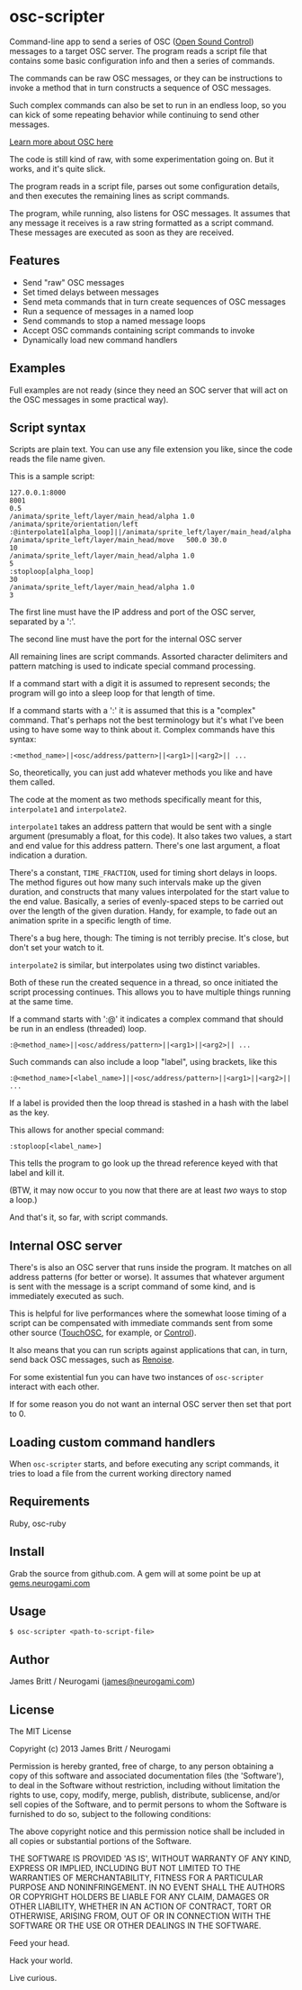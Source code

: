 osc-scripter
===========

Command-line app to send a series of OSC ([Open Sound Control](http://osc.justthebestparts.com/)) messages to a target OSC server.  The program reads a script file that contains some basic configuration info and then a series of commands.

The commands can be raw OSC messages, or they can be instructions to invoke a method that in turn constructs a sequence of OSC messages.

Such complex commands can also be set to run in an endless loop, so you can kick of some repeating behavior while continuing to send other messages.

[Learn more about OSC here](http://osc.justthebestparts.com/)

The code is still kind of raw, with some experimentation going on. But it works, and it's quite slick.

The program reads in a script file, parses out some configuration details, and then executes the remaining lines as script commands.

The program, while running, also listens for OSC messages.  It assumes that any message it receives is a raw string formatted as a script command.  These messages are executed as soon as they are received.


Features
--------

* Send "raw" OSC messages
* Set timed delays between messages
* Send meta commands that in turn create sequences of OSC messages
* Run a sequence of messages in a named loop
* Send commands to stop a named message loops
* Accept OSC commands containing script commands to invoke
* Dynamically load new command handlers

Examples
--------

Full examples are not ready (since they need an SOC server that will act on the OSC messages in some practical way).

Script syntax
-------------

Scripts are plain text.  You can use any file extension you like, since the code reads the file name given.

This is a sample script:

    127.0.0.1:8000
    8001
    0.5
    /animata/sprite_left/layer/main_head/alpha 1.0
    /animata/sprite/orientation/left
    :@interpolate1[alpha_loop]||/animata/sprite_left/layer/main_head/alpha||1.0||0.0||5
    /animata/sprite_left/layer/main_head/move   500.0 30.0
    10
    /animata/sprite_left/layer/main_head/alpha 1.0
    5
    :stoploop[alpha_loop]
    30
    /animata/sprite_left/layer/main_head/alpha 1.0
    3

The first line must have the IP address and port of the OSC server, separated by a ':'.

The second line must have the port for the internal OSC server

All remaining lines are script commands. Assorted character delimiters and pattern matching is used to indicate special command processing.

If a command start with a digit it is assumed to represent seconds; the program will go into a sleep loop for that length of time.

If a command starts with a ':' it is assumed that this is a "complex" command.  That's perhaps not the best terminology but it's what I've been using to have some way to think about it.  Complex commands have this syntax:

    :<method_name>||<osc/address/pattern>||<arg1>||<arg2>|| ...

So, theoretically, you can just add whatever methods you like and have them called.  

The code at the moment as two methods specifically meant for this, `interpolate1` and `interpolate2`.

`interpolate1` takes an address pattern that would be sent with a single argument (presumably a float, for this code). It also takes two values, a start and end value for this address pattern. There's one last argument, a float indication a duration.

There's a constant, `TIME_FRACTION`, used for timing short delays in loops. The method figures out how many such intervals make up the given duration, and constructs that many values interpolated for the start value to the end value.  Basically, a series of evenly-spaced steps to be carried out over the length of the given duration.  Handy, for example, to fade out an animation sprite in a specific length of time.

There's a bug here, though: The timing is not terribly precise.  It's close, but don't set your watch to it.

`interpolate2` is similar, but interpolates using two distinct variables.

Both of these run the created sequence in a thread, so once initiated the script processing continues.  This allows you to have multiple things running at the same time.

If a command starts with ':@' it indicates a complex command that should be run in an endless (threaded) loop.  

    :@<method_name>||<osc/address/pattern>||<arg1>||<arg2>|| ...

Such commands can also include a loop "label", using brackets, like this

    :@<method_name>[<label_name>]||<osc/address/pattern>||<arg1>||<arg2>|| ...

If a label is provided then the loop thread is stashed in a hash with the label as the key.

This allows for another special command:

    :stoploop[<label_name>]

This tells the program to go look up the thread reference keyed with that label and kill it.

(BTW, it may now occur to you now that there are at least _two_ ways to stop a loop.)

And that's it, so far, with script commands.


Internal OSC server 
-----------------

There's is also an OSC server that runs inside the program.  It matches on all address patterns (for better or worse).  It assumes that whatever argument is sent with the message is a script command of some kind, and is immediately executed as such.

This is helpful for live performances where the somewhat loose timing of a script can be compensated with immediate commands sent from some other source ([TouchOSC](http://hexler.net/software/touchosc), for example, or [Control](http://charlie-roberts.com/Control/)).

It also means that you can run scripts against applications that can, in turn, send back OSC messages, such as [Renoise](http://www.renoise.com/).

For some existential fun you can have two instances of `osc-scripter` interact with each other.

If for some reason you do not want an internal OSC server then set that port to 0.


Loading custom command handlers
-------------------------------

When `osc-scripter` starts, and before executing any script commands, it tries to load a file from the current working directory named


Requirements
------------

Ruby, osc-ruby

Install
-------

Grab the source from github.com. A gem will at some point be up at [gems.neurogami.com](http://www.neurogami.com/gems/)

Usage
------

    $ osc-scripter <path-to-script-file>



Author
------

James Britt / Neurogami (james@neurogami.com)




License
-------

The MIT License 

Copyright (c) 2013 James Britt / Neurogami

Permission is hereby granted, free of charge, to any person obtaining
a copy of this software and associated documentation files (the
'Software'), to deal in the Software without restriction, including
without limitation the rights to use, copy, modify, merge, publish,
distribute, sublicense, and/or sell copies of the Software, and to
permit persons to whom the Software is furnished to do so, subject to
the following conditions:

The above copyright notice and this permission notice shall be
included in all copies or substantial portions of the Software.

THE SOFTWARE IS PROVIDED 'AS IS', WITHOUT WARRANTY OF ANY KIND,
EXPRESS OR IMPLIED, INCLUDING BUT NOT LIMITED TO THE WARRANTIES OF
MERCHANTABILITY, FITNESS FOR A PARTICULAR PURPOSE AND NONINFRINGEMENT.
IN NO EVENT SHALL THE AUTHORS OR COPYRIGHT HOLDERS BE LIABLE FOR ANY
CLAIM, DAMAGES OR OTHER LIABILITY, WHETHER IN AN ACTION OF CONTRACT,
TORT OR OTHERWISE, ARISING FROM, OUT OF OR IN CONNECTION WITH THE
SOFTWARE OR THE USE OR OTHER DEALINGS IN THE SOFTWARE.

Feed your head.

Hack your world.

Live curious.
